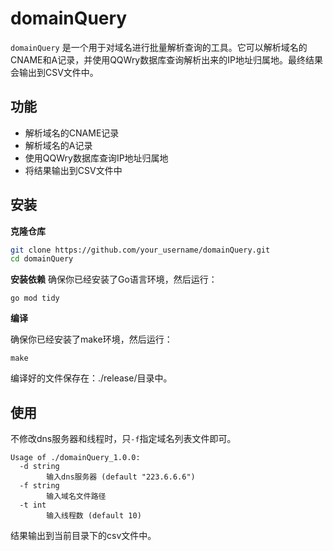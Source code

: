 # domainQuery

`domainQuery` 是一个用于对域名进行批量解析查询的工具。它可以解析域名的CNAME和A记录，并使用QQWry数据库查询解析出来的IP地址归属地。最终结果会输出到CSV文件中。

## 功能

- 解析域名的CNAME记录
- 解析域名的A记录
- 使用QQWry数据库查询IP地址归属地
- 将结果输出到CSV文件中

## 安装

**克隆仓库**

```bash
git clone https://github.com/your_username/domainQuery.git
cd domainQuery
```
**安装依赖**
确保你已经安装了Go语言环境，然后运行：

```
go mod tidy
```
**编译**

确保你已经安装了make环境，然后运行：

```
make
```

编译好的文件保存在：./release/目录中。

## 使用

不修改dns服务器和线程时，只`-f`指定域名列表文件即可。

```
Usage of ./domainQuery_1.0.0:
  -d string
    	输入dns服务器 (default "223.6.6.6")
  -f string
    	输入域名文件路径
  -t int
    	输入线程数 (default 10)
```

结果输出到当前目录下的csv文件中。